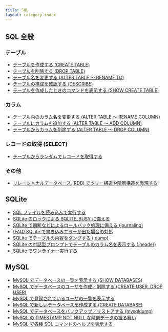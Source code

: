 ```yaml
---
title: SQL
layout: category-index
---
```


SQL 全般
----

### テーブル
* [テーブルを作成する (CREATE TABLE)](create-table.html)
* [テーブルを削除する (DROP TABLE)](drop-table.html)
* [テーブル名を変更する (ALTER TABLE ～ RENAME TO)](rename-table.html)
* [テーブルの構成を確認する (DESCRIBE)](describe-table.html)
* [テーブルを作成したときのコマンドを表示する (SHOW CREATE TABLE)](show-create-table.html)

### カラム
* [テーブル内のカラム名を変更する (ALTER TABLE ～ RENAME COLUMN)](rename-column.html)
* [テーブルにカラムを追加する (ALTER TABLE ～ ADD COLUMN)](add-column.html)
* [テーブルからカラムを削除する (ALTER TABLE ～ DROP COLUMN)](drop-column.html)

### レコードの取得 (SELECT)
* [テーブルからランダムでレコードを取得する](random-record.html)

### その他
* [リレーショナルデータベース (RDB) でツリー構造や階層構造を表現する](hierarchy.html)

SQLite
----
* [SQL ファイルを読み込んで実行する](load-file.html)
* [SQLite のロックによる SQLITE_BUSY に備える](sqlite/sqlite-busy.html)
* [SQLite で瞬断などによるロールバック処理に備える (journaling)](sqlite/journaling.html)
* [(FAQ) SQLite で書き込みエラーが出た場合の対処](sqlite/write-error.html)
* [SQLite でテーブルの内容をダンプする (.dump)](sqlite/dump-table.html)
* [SQLite の対話型プロンプトでテーブルのカラム名を表示する (.header)](sqlite/show-header.html)
* [SQLite でワンライナー実行する](sqlite/oneliner.html)

MySQL
----
* [MySQL でデータベースの一覧を表示する (SHOW DATABASES)](mysql/show-databases.html)
* [MySQL でデータベースのユーザを作成／削除する (CREATE USER, DROP USER)](mysql/create-user.html)
* [MySQL で登録されているユーザの一覧を表示する](mysql/list-users.html)
* [MySQL で新しいデータベースを作成する (CREATE DATABASE)](mysql/create-database.html)
* [MySQL でデータベースをバックアップ／リストアする (mysqldump)](mysql/backup.html)
* [MySQL の TIMESTAMP NOT NULL な時刻データの振る舞い](mysql/timestamp-not-null.html)
* [MySQL で各種 SQL コマンドのヘルプを表示する](mysql/help.html)

